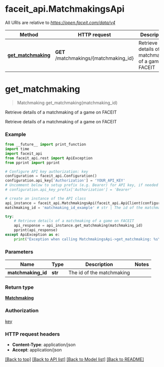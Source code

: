 # faceit_api.MatchmakingsApi

All URIs are relative to *https://open.faceit.com/data/v4*

Method | HTTP request | Description
------------- | ------------- | -------------
[**get_matchmaking**](MatchmakingsApi.md#get_matchmaking) | **GET** /matchmakings/{matchmaking_id} | Retrieve details of a matchmaking of a game on FACEIT


# **get_matchmaking**
> Matchmaking get_matchmaking(matchmaking_id)

Retrieve details of a matchmaking of a game on FACEIT

Retrieve details of a matchmaking of a game on FACEIT

### Example
```python
from __future__ import print_function
import time
import faceit_api
from faceit_api.rest import ApiException
from pprint import pprint

# Configure API key authorization: key
configuration = faceit_api.Configuration()
configuration.api_key['Authorization'] = 'YOUR_API_KEY'
# Uncomment below to setup prefix (e.g. Bearer) for API key, if needed
# configuration.api_key_prefix['Authorization'] = 'Bearer'

# create an instance of the API class
api_instance = faceit_api.MatchmakingsApi(faceit_api.ApiClient(configuration))
matchmaking_id = 'matchmaking_id_example' # str | The id of the matchmaking

try:
    # Retrieve details of a matchmaking of a game on FACEIT
    api_response = api_instance.get_matchmaking(matchmaking_id)
    pprint(api_response)
except ApiException as e:
    print("Exception when calling MatchmakingsApi->get_matchmaking: %s\n" % e)
```

### Parameters

Name | Type | Description  | Notes
------------- | ------------- | ------------- | -------------
 **matchmaking_id** | **str**| The id of the matchmaking | 

### Return type

[**Matchmaking**](Matchmaking.md)

### Authorization

[key](../README.md#key)

### HTTP request headers

 - **Content-Type**: application/json
 - **Accept**: application/json

[[Back to top]](#) [[Back to API list]](../README.md#documentation-for-api-endpoints) [[Back to Model list]](../README.md#documentation-for-models) [[Back to README]](../README.md)

